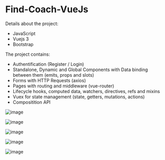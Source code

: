 # Find-Coach-VueJs

Details about the project:
 - JavaScript
 - Vuejs 3
 - Bootstrap

The project contains:
- Authentification (Register / Login)
- Standalone, Dynamic and Global Components with Data binding between them (emits, props and slots)
- Forms with HTTP Requests (axios)
- Pages with routing and middleware (vue-router)
- Lifecycle hooks, computed data, watchers, directives, refs and mixins
- Vuex for state management (state, getters, mutations, actions)
- Compositition API

![image](https://github.com/user-attachments/assets/507d3a88-0d65-4f2b-b7fd-dd0a10089a7b)

![image](https://github.com/IacobAlexandruGeorgian/Find-Coach-VueJs/assets/84518155/43ff0c6e-4be8-4b74-91fd-00cbdb9e49e3)

![image](https://github.com/IacobAlexandruGeorgian/Find-Coach-VueJs/assets/84518155/900796b3-324c-4209-a89d-f91b9e6069e5)

![image](https://github.com/IacobAlexandruGeorgian/Find-Coach-VueJs/assets/84518155/6d8a0f41-55e4-4c3e-8306-8fb4b546cfdd)

![image](https://github.com/IacobAlexandruGeorgian/Find-Coach-VueJs/assets/84518155/03baf5b5-76ae-4fc5-8500-556a6a55866e)
